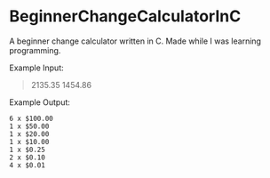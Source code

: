# BeginnerChangeCalculatorInC
A beginner change calculator written in C. Made while I was learning programming.

Example Input:
>2135.35 1454.86

Example Output:
```
6 x $100.00
1 x $50.00
1 x $20.00
1 x $10.00
1 x $0.25
2 x $0.10
4 x $0.01
```
